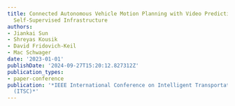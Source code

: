 ```yaml
---
title: Connected Autonomous Vehicle Motion Planning with Video Predictions from Smart,
  Self-Supervised Infrastructure
authors:
- Jiankai Sun
- Shreyas Kousik
- David Fridovich-Keil
- Mac Schwager
date: '2023-01-01'
publishDate: '2024-09-27T15:20:12.827312Z'
publication_types:
- paper-conference
publication: '*IEEE International Conference on Intelligent Transportation Systems
  (ITSC)*'
---
```

